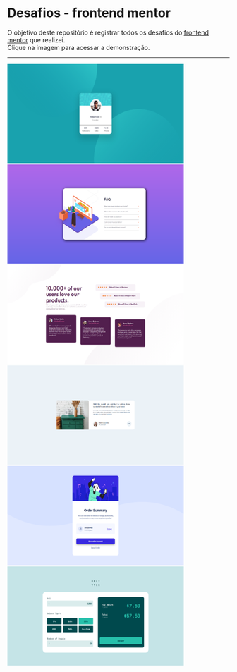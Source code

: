 # Desafios - frontend mentor 
O objetivo deste repositório é registrar todos os desafios do [frontend mentor](https://www.frontendmentor.io/challenges) que realizei.<br/>
Clique na imagem para acessar a demonstração.
<br/>
<hr/>
<p float="left">
<a target="_blank" href="https://friendly-blackwell-3ac86f.netlify.app"><img width="400" height="225" src="https://github.com/Kaedh/frontend-mentor-challenges/blob/main/preview/profile-card-preview.png" /></a>
<a target="_blank" href="https://pedantic-mcnulty-68f856.netlify.app"><img width="400" height="225" src="https://github.com/Kaedh/frontend-mentor-challenges/blob/main/preview/accordion-menu-preview.png" /></a>
<br>
<a target="_blank" href="https://eloquent-swirles-e0037a.netlify.app/"><img width="400" height="225" src="https://github.com/Kaedh/frontend-mentor-challenges/blob/main/preview/socia-proof-preview.png" /></a>
<a target="_blank" href="https://determined-euler-c97117.netlify.app"><img width="400" height="225" src="https://github.com/Kaedh/frontend-mentor-challenges/blob/main/preview/article-preview.png" /></a>
<br>
<a target="_blank" href="https://nostalgic-beaver-9b1b4a.netlify.app/"><img width="400" height="225" src="https://github.com/Kaedh/frontend-mentor-challenges/blob/main/preview/order-summary-preview.png" /></a>
<a target="_blank" href="https://optimistic-galileo-731ef5.netlify.app/"><img width="400" height="225" src="https://github.com/Kaedh/frontend-mentor-challenges/blob/main/preview/tip-calculator-preview.png" /></a>








